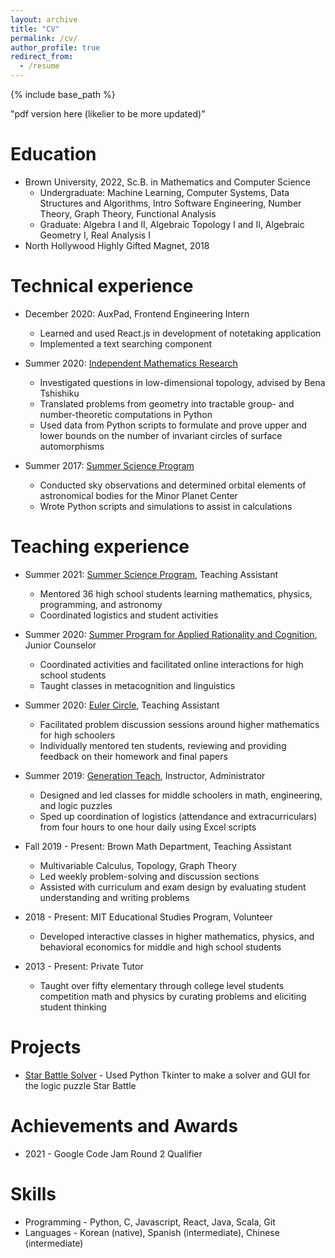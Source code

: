```yaml
---
layout: archive
title: "CV"
permalink: /cv/
author_profile: true
redirect_from:
  - /resume
---
```


{% include base_path %}

"pdf version here (likelier to be more updated)"

Education
======
* Brown University, 2022, Sc.B. in Mathematics and Computer Science
  * Undergraduate: Machine Learning, Computer Systems, Data Structures and Algorithms, Intro Software Engineering, Number Theory, Graph Theory, Functional Analysis
  * Graduate: Algebra I and II, Algebraic Topology I and II, Algebraic Geometry I, Real Analysis I
* North Hollywood Highly Gifted Magnet, 2018

Technical experience
======
* December 2020: AuxPad, Frontend Engineering Intern
  * Learned and used React.js in development of notetaking application 
  * Implemented a text searching component

* Summer 2020: [Independent Mathematics Research](https://github.com/dominickjoo/topology)
  * Investigated questions in low-dimensional topology, advised by Bena Tshishiku
  * Translated problems from geometry into tractable group- and number-theoretic computations in Python
  * Used data from Python scripts to formulate and prove upper and lower bounds on the number of invariant circles of surface automorphisms

* Summer 2017: [Summer Science Program](https://www.summerscience.org/)
  * Conducted sky observations and determined orbital elements of astronomical bodies for the Minor Planet Center 
  * Wrote Python scripts and simulations to assist in calculations

Teaching experience
======
* Summer 2021: [Summer Science Program](https://www.summerscience.org/), Teaching Assistant
  * Mentored 36 high school students learning mathematics, physics, programming, and astronomy 
  * Coordinated logistics and student activities

* Summer 2020: [Summer Program for Applied Rationality and Cognition](https://www.sparc-camp.org/), Junior Counselor
  * Coordinated activities and facilitated online interactions for high school students
  * Taught classes in metacognition and linguistics

* Summer 2020: [Euler Circle](https://www.eulercircle.com/), Teaching Assistant
  * Facilitated problem discussion sessions around higher mathematics for high schoolers
  * Individually mentored ten students, reviewing and providing feedback on their homework and final papers

* Summer 2019: [Generation Teach](https://www.generationteach.org/), Instructor, Administrator
  * Designed and led classes for middle schoolers in math, engineering, and logic puzzles
  * Sped up coordination of logistics (attendance and extracurriculars) from four hours to one hour daily using Excel scripts

* Fall 2019 - Present: Brown Math Department, Teaching Assistant
  * Multivariable Calculus, Topology, Graph Theory
  * Led weekly problem-solving and discussion sections
  * Assisted with curriculum and exam design by evaluating student understanding and writing problems

* 2018 - Present: MIT Educational Studies Program, Volunteer
  * Developed interactive classes in higher mathematics, physics, and behavioral economics for middle and high school students

* 2013 - Present: Private Tutor
  * Taught over fifty elementary through college level students competition math and physics by curating problems and eliciting student thinking 

Projects
======
* [Star Battle Solver](https://github.com/dominickjoo/star) - Used Python Tkinter to make a solver and GUI for the logic puzzle Star Battle

Achievements and Awards
======
* 2021 - Google Code Jam Round 2 Qualifier

Skills
======
* Programming - Python, C, Javascript, React, Java, Scala, Git
* Languages - Korean (native), Spanish (intermediate), Chinese (intermediate)